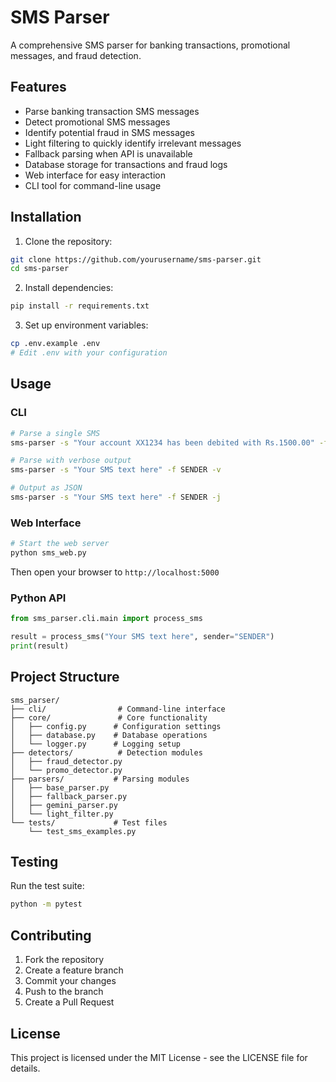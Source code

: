 # SMS Parser

A comprehensive SMS parser for banking transactions, promotional messages, and fraud detection.

## Features

- Parse banking transaction SMS messages
- Detect promotional SMS messages
- Identify potential fraud in SMS messages
- Light filtering to quickly identify irrelevant messages
- Fallback parsing when API is unavailable
- Database storage for transactions and fraud logs
- Web interface for easy interaction
- CLI tool for command-line usage

## Installation

1. Clone the repository:
```bash
git clone https://github.com/yourusername/sms-parser.git
cd sms-parser
```

2. Install dependencies:
```bash
pip install -r requirements.txt
```

3. Set up environment variables:
```bash
cp .env.example .env
# Edit .env with your configuration
```

## Usage

### CLI

```bash
# Parse a single SMS
sms-parser -s "Your account XX1234 has been debited with Rs.1500.00" -f HDFCBK

# Parse with verbose output
sms-parser -s "Your SMS text here" -f SENDER -v

# Output as JSON
sms-parser -s "Your SMS text here" -f SENDER -j
```

### Web Interface

```bash
# Start the web server
python sms_web.py
```

Then open your browser to `http://localhost:5000`

### Python API

```python
from sms_parser.cli.main import process_sms

result = process_sms("Your SMS text here", sender="SENDER")
print(result)
```

## Project Structure

```
sms_parser/
├── cli/                # Command-line interface
├── core/               # Core functionality
│   ├── config.py      # Configuration settings
│   ├── database.py    # Database operations
│   └── logger.py      # Logging setup
├── detectors/          # Detection modules
│   ├── fraud_detector.py
│   └── promo_detector.py
├── parsers/           # Parsing modules
│   ├── base_parser.py
│   ├── fallback_parser.py
│   ├── gemini_parser.py
│   └── light_filter.py
└── tests/             # Test files
    └── test_sms_examples.py
```

## Testing

Run the test suite:
```bash
python -m pytest
```

## Contributing

1. Fork the repository
2. Create a feature branch
3. Commit your changes
4. Push to the branch
5. Create a Pull Request

## License

This project is licensed under the MIT License - see the LICENSE file for details.
